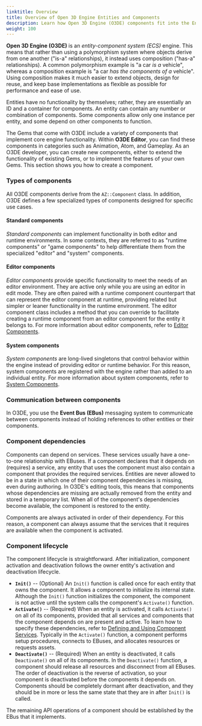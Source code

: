 ```yaml
---
linktitle: Overview
title: Overview of Open 3D Engine Entities and Components
description: Learn how Open 3D Engine (O3DE) components fit into the Entity-Component System.
weight: 100
---
```


**Open 3D Engine (O3DE)** is an *entity-component system (ECS)* engine. This means that rather than using a polymorphism system where objects derive from one another ("is-a" relationships), it instead uses composition ("has-a" relationships). A common polymorphism example is "a car *is a* vehicle", whereas a composition example is "a car *has the components of a* vehicle". Using composition makes it much easier to extend objects, design for reuse, and keep base implementations as flexible as possible for performance and ease of use.

Entities have no functionality by themselves; rather, they are essentially an ID and a container for components. An entity can contain any number or combination of components. Some components allow only one instance per entity, and some depend on other components to function.

The Gems that come with O3DE include a variety of components that implement core engine functionality. Within **O3DE Editor**, you can find these components in categories such as Animation, Atom, and Gameplay. As an O3DE developer, you can create new components, either to extend the functionality of existing Gems, or to implement the features of your own Gems. This section shows you how to create a component.

### Types of components

All O3DE components derive from the `AZ::Component` class. In addition, O3DE defines a few specialized types of components designed for specific use cases.

#### Standard components

*Standard components* can implement functionality in both editor and runtime environments. In some contexts, they are referred to as "runtime components" or "game components" to help differentiate them from the specialized "editor" and "system" components.

#### Editor components

*Editor components* provide specific functionality to meet the needs of an editor environment. They are active only while you are using an editor in edit mode. They are often paired with a runtime component counterpart that can represent the editor component at runtime, providing related but simpler or leaner functionality in the runtime environment. The editor component class includes a method that you can override to facilitate creating a runtime component from an editor component for the entity it belongs to. For more information about editor components, refer to [Editor Components](editor-components).

#### System components

*System components* are long-lived singletons that control behavior within the engine instead of providing editor or runtime behavior. For this reason, system components are registered with the engine rather than added to an individual entity. For more information about system components, refer to [System Components](system-components).

### Communication between components

In O3DE, you use the **Event Bus (EBus)** messaging system to communicate between components instead of holding references to other entities or their components.

### Component dependencies

Components can depend on services. These services usually have a one-to-one relationship with EBuses. If a component declares that it depends on (requires) a service, any entity that uses the component must also contain a component that provides the required services. Entities are never allowed to be in a state in which one of their component dependencies is missing, even during authoring. In O3DE's editing tools, this means that components whose dependencies are missing are actually removed from the entity and stored in a temporary list. When all of the component's dependencies become available, the component is restored to the entity.

Components are always activated in order of their dependency. For this reason, a component can always assume that the services that it requires are available when the component is activated.

### Component lifecycle

The component lifecycle is straightforward. After initialization, component activation and deactivation follows the owner entity's activation and deactivation lifecycle.

* **`Init()`** -- (Optional) An `Init()` function is called once for each entity that owns the component. It allows a component to initialize its internal state. Although the `Init()` function initializes the component, the component is not active until the system calls the component's `Activate()` function.
* **`Activate()`** -- (Required) When an entity is activated, it calls `Activate()` on all of its components, provided that all services and components that the component depends on are present and active. To learn how to specify these dependencies, refer to [Defining and Using Component Services](services). Typically in the `Activate()` function, a component performs setup procedures, connects to EBuses, and allocates resources or requests assets.
* **`Deactivate()`** -- (Required) When an entity is deactivated, it calls `Deactivate()` on all of its components. In the `Deactivate()` function, a component should release all resources and disconnect from all EBuses. The order of deactivation is the reverse of activation, so your component is deactivated before the components it depends on. Components should be completely dormant after deactivation, and they should be in more or less the same state that they are in after `Init()` is called.

The remaining API operations of a component should be established by the EBus that it implements.
